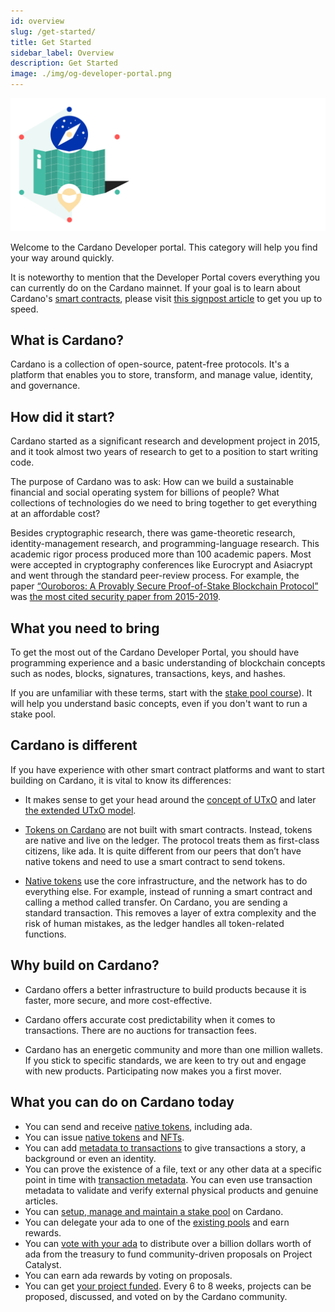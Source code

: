 ```yaml
---
id: overview
slug: /get-started/
title: Get Started
sidebar_label: Overview
description: Get Started
image: ./img/og-developer-portal.png
--- 
```

![Cardano Get Started](../../static/img/card-get-started-title.svg)

Welcome to the Cardano Developer portal. This category will help you find your way around quickly. 

It is noteworthy to mention that the Developer Portal covers everything you can currently do on the Cardano mainnet. If your goal is to learn about Cardano's [smart contracts](smart-contracts-signpost), please visit [this signpost article](smart-contracts-signpost) to get you up to speed.

## What is Cardano? 
Cardano is a collection of open-source, patent-free protocols. It's a platform that enables you to store, transform, and manage value, identity, and governance. 

## How did it start?
Cardano started as a significant research and development project in 2015, and it took almost two years of research to get to a position to start writing code. 

The purpose of Cardano was to ask: How can we build a sustainable financial and social operating system for billions of people? What collections of technologies do we need to bring together to get everything at an affordable cost?

Besides cryptographic research, there was game-theoretic research, identity-management research, and programming-language research. This academic rigor process produced more than 100 academic papers. Most were accepted in cryptography conferences like Eurocrypt and Asiacrypt and went through the standard peer-review process. For example, the paper [“Ouroboros: A Provably Secure Proof-of-Stake Blockchain Protocol”](https://eprint.iacr.org/2016/889.pdf) was [the most cited security paper from 2015-2019](https://sweis.medium.com/most-cited-security-papers-from-2015-2019-d21515db3681). 

## What you need to bring
To get the most out of the Cardano Developer Portal, you should  have programming experience and a basic understanding of blockchain concepts such as nodes, blocks, signatures, transactions, keys, and hashes. 

If you are unfamiliar with these terms, start with the [stake pool course](../stake-pool-operation/overview#stake-pool-course)). It will help you understand basic concepts, even if you don't want to run a stake pool. 

## Cardano is different 
If you have experience with other smart contract platforms and want to start building on Cardano, it is vital to know its differences:

- It makes sense to get your head around the [concept of UTxO](../stake-pool-course/lesson-2#the-utxo-model) and later [the extended UTxO model](https://iohk.io/en/blog/posts/2021/04/13/plutus-what-you-need-to-know/).

- [Tokens on Cardano](../native-tokens/overview) are not built with smart contracts. Instead, tokens are native and live on the ledger. The protocol treats them as first-class citizens, like ada. It is quite different from our peers that don’t have native tokens and need to use a smart contract to send tokens. 

- [Native tokens](../native-tokens/overview) use the core infrastructure, and the network has to do everything else. For example, instead of running a smart contract and calling a method called transfer. On Cardano, you are sending a standard transaction. This removes a layer of extra complexity and the risk of human mistakes, as the ledger handles all token-related functions.


## Why build on Cardano?
- Cardano offers a better infrastructure to build products because it is faster, more secure, and more cost-effective.

- Cardano offers accurate cost predictability when it comes to transactions. There are no auctions for transaction fees.

- Cardano has an energetic community and more than one million wallets. If you stick to specific standards, we are keen to try out and engage with new products. Participating now makes you a first mover.

## What you can do on Cardano today
- You can send and receive [native tokens](../native-tokens/overview), including ada.
- You can issue [native tokens](../native-tokens/overview) and [NFTs](../native-tokens/minting-nfts).
- You can add [metadata to transactions](../transaction-metadata/overview) to give transactions a story, a background or even an identity. 
- You can prove the existence of a file, text or any other data at a specific point in time with [transaction metadata](../transaction-metadata/overview). You can even use transaction metadata to validate and verify external physical products and genuine articles.
- You can [setup, manage and maintain a stake pool](../stake-pool-operation/overview) on Cardano.
- You can delegate your ada to one of the [existing pools](../../showcase?tags=pooltool) and earn rewards.
- You can [vote with your ada](../funding/overview) to distribute over a billion dollars worth of ada from the treasury to fund community-driven proposals on Project Catalyst.
- You can earn ada rewards by voting on proposals. 
- You can get [your project funded](../funding/overview). Every 6 to 8 weeks, projects can be proposed, discussed, and voted on by the Cardano community.